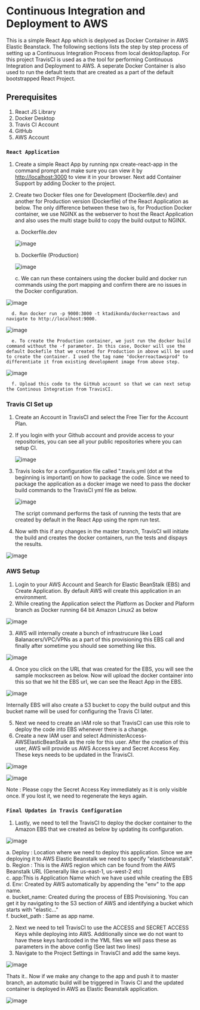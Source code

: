 # Continuous Integration and Deployment to AWS

This is a simple React App which is deplyoed as Docker Container in AWS Elastic Beanstack. The following sections lists the step by step process of setting up a Continuous Integration Process from local desktop/laptop. For this project TravisCI is used as a the tool for performing Continuous Integration and Deployment to AWS. A seperate Docker Container is also used to run the default tests that are created as a part of the default bootstrapped React Project.


## Prerequisites

1. React JS Library
2. Docker Desktop
3. Travis CI Account
4. GitHub
5. AWS Account

### `React Application`

1. Create a simple React App by running npx create-react-app in the command prompt and make sure you can view it by  [http://localhost:3000](http://localhost:3000) to view it in your browser. Next add Container Support by adding Docker to the project.

2. Create two Docker files one for Development (Dockerfile.dev) and another for Production version (Dockerfile) of the React Application as below.
The only difference between these two is, for Production Docker container, we use NGINX as the webserver to host the React Application and also uses the multi stage build to copy the build output to NGINX.

      a.  Dockerfile.dev

   ![image](https://user-images.githubusercontent.com/50028950/157384321-a72fb287-4ceb-4b31-9fdc-7644e2b63431.png)

      b. Dockerfile (Production)
    
   ![image](https://user-images.githubusercontent.com/50028950/157384669-d6fee228-6c78-47ea-99e5-38edef76c1ed.png)
   
      c. We can run these containers using the docker build and docker run commands using the port mapping and confirm there are no issues in the Docker configuration.

  ![image](https://user-images.githubusercontent.com/50028950/157386251-3e0469d0-5d03-400d-9b5f-f361b3fb2288.png)

      d. Run docker run -p 9000:3000 -t ktadikonda/dockerreactaws and navigate to http://localhost:9000. 
  
  ![image](https://user-images.githubusercontent.com/50028950/157387568-234ca600-7dd4-4bc0-96bd-a287dba0cd41.png)
  
      e. To create the Production container, we just run the docker build command without the -f parameter. In this case, Docker will use the default Dockefile that we created for Production in above will be used to create the container. I used the tag name "dockerreactawsprod" to differentiate it from existing development image from above step. 

  ![image](https://user-images.githubusercontent.com/50028950/157388126-feee0a74-23a4-4bc6-872d-32195d88c110.png)
  
      f. Upload this code to the GitHub account so that we can next setup the Continous Integration from TravisCI. 


### Travis CI Set up

1. Create an Account in TravisCI and select the Free Tier for the Account Plan.
2. If you login with your Github account and provide access to your repositories, you can see all your public repositories where you can setup CI.

   ![image](https://user-images.githubusercontent.com/50028950/157390360-4401831c-587a-4f42-9144-9eb72c4458aa.png)
   
3. Travis looks for a configuration file called ".travis.yml (dot at the beginning is important) on how to package the code. Since we need to package the application as a 
   docker image we need to pass the docker build commands to the TravisCI yml file as below.
   
   ![image](https://user-images.githubusercontent.com/50028950/157391498-c82b3b98-ae00-4af9-8b65-70c1fc087528.png)
   
   The script command performs the task of running the tests that are created by default in the React App using the npm run test.
   
 4. Now with this if any changes in the master branch, TravisCI will initiate the build and creates the docker containers, run the tests and dispays the results.
 
   ![image](https://user-images.githubusercontent.com/50028950/157392053-95faf537-943c-474b-b002-f573f87fea8d.png)




### AWS Setup

1. Login to your AWS Account and Search for Elastic BeanStalk (EBS) and Create Application. By default AWS will create this application in an environment.
2. While creating the Application select the Platform as Docker and Plaform branch as Docker running 64 bit Amazon Linux2 as below

 ![image](https://user-images.githubusercontent.com/50028950/157393744-327608d9-ddc7-4b41-834c-027de156f9a0.png)

3. AWS will internally create a bunch of infrastrucure like Load Balanacers/VPC/VPNs as a part of this provisioning this EBS call and finally after sometime you should see something like this.

 ![image](https://user-images.githubusercontent.com/50028950/157394148-d69b4a6f-16b1-4598-8d81-cb37f176d446.png)

4. Once you click on the URL that was created for the EBS, you will see the sample mockscreen as below. Now will upload the docker container into this so that we hit the EBS url, we can see the React App in the EBS.

 ![image](https://user-images.githubusercontent.com/50028950/157395771-d0017898-d87d-4691-864f-487ae5c61553.png)
 
 Internally EBS will also create a S3 bucket to copy the build output and this bucket name will be used for configuring the Travis CI later.

5. Next we need to create an IAM role so that TravisCI can use this role to deploy the code into EBS whenever there is a change.
6. Create a new IAM user and select AdministerAccess-AWSElasticBeanStalk as the role for this user. After the creation of this user, AWS will provide us AWS Access key and Secret Access Key. These keys needs to be updated in the TravisCI.  

 ![image](https://user-images.githubusercontent.com/50028950/157396511-f1017ec6-b61a-47e6-9a57-1724214a5810.png)

 ![image](https://user-images.githubusercontent.com/50028950/157396687-3f8ede4a-50e4-48b4-ba09-531f663aea7f.png)
 
 Note : Please copy the Secret Access Key immediately as it is only visible once. If you lost it, we need to regenerate the keys again.


### `Final Updates in Travis Configuration`

1. Lastly, we need to tell the TravisCI to deploy the docker container to the Amazon EBS that we created as below by updating its configuration.

 ![image](https://user-images.githubusercontent.com/50028950/157397305-e9baa8c4-ce88-4727-9643-b5500e973511.png)

  a. Deploy : Location where we need to deploy this application. Since we are deploying it to AWS Elastic Beanstalk we need to specify "elasticbeanstalk". </br>
  b. Region : This is the AWS region which can be found from the AWS Beanstalk URL (Generally like us-east-1, us-west-2 etc) </br>
  c. app:This is Application Name which we have used while creating the EBS </br>
  d. Env: Created by AWS automatically by appending the "env" to the app name. </br>
  e. bucket_name: Created during the process of EBS Provisioning. You can get it by navigating to the S3 section of AWS and identifying a bucket which starts with "elastic..." </br>
  f. bucket_path : Same as app name. </br>
  
 2. Next we need to tell TravisCI to use the ACCESS and SECRET ACCESS Keys while deploying into AWS. Additionally since we do not want to have these keys hardcoded in the YML files we will pass these as parameters in the above config (See last two lines)
 3. Navigate to the Project Settings in TravisCI and add the same keys.
 
 ![image](https://user-images.githubusercontent.com/50028950/157398388-627ed571-38d8-45b9-b6b2-faf8753f7aaf.png)

Thats it.. Now if we make any change to the app and push it to master branch, an automatic build will be triggered in Travis CI and the updated container is deployed in AWS as Elastic Beanstalk application.

![image](https://user-images.githubusercontent.com/50028950/157398762-0ffbbb1f-f39d-4f10-8816-59511ed293b1.png)

 

